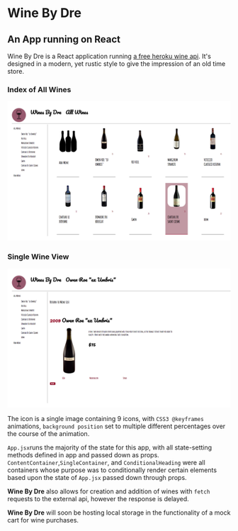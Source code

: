 # Wine By Dre
## An App running on React

Wine By Dre is a React application running [a free heroku wine api](http://myapi-profstream.herokuapp.com/api/[app_id]/wines). It's designed in a modern, yet rustic style to give the impression of an old time store. 

### Index of All Wines
![All Wines](fullpage.png)
### Single Wine View
![One Wine](onepage.png)

The icon is a single image containing 9 icons, with `CSS3 @keyframes` animations, `background position` set to multiple different percentages over the course of the animation. 

`App.jsx`runs the majority of the state for this app, with all state-setting methods defined in app and passed down as props. `ContentContainer`,`SingleContainer`, and `ConditionalHeading` were all containers whose purpose was to conditionally render certain elements based upon the state of `App.jsx` passed down through props. 

**Wine By Dre** also allows for creation and addition of wines with `fetch` requests to the external api, however the response is delayed. 

**Wine By Dre** will soon be hosting local storage in the functionality of a mock cart for wine purchases.
